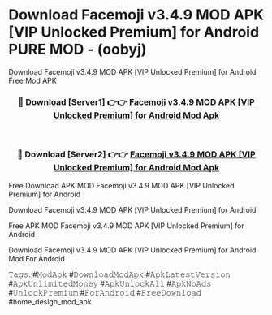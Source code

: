 # Download Facemoji v3.4.9 MOD APK [VIP Unlocked Premium] for Android PURE MOD - (oobyj)
Download Facemoji v3.4.9 MOD APK [VIP Unlocked Premium] for Android Free Mod APK

<div align="center">
<h3>🔴 Download [Server1] 👉👉 <a href="https://apk-comot.site?title=Facemoji_v3.4.9_MOD_APK_[VIP_Unlocked_Premium]_for_Android">Facemoji v3.4.9 MOD APK [VIP Unlocked Premium] for Android Mod Apk</a></h3><br>

<h3>🔴 Download [Server2] 👉👉 <a href="https://apk-comot.site?title=Facemoji_v3.4.9_MOD_APK_[VIP_Unlocked_Premium]_for_Android">Facemoji v3.4.9 MOD APK [VIP Unlocked Premium] for Android Mod Apk</a></h3>
</div>


Free Download APK MOD Facemoji v3.4.9 MOD APK [VIP Unlocked Premium] for Android

Download Facemoji v3.4.9 MOD APK [VIP Unlocked Premium] for Android 

Free APK MOD Facemoji v3.4.9 MOD APK [VIP Unlocked Premium] for Android 

Download Facemoji v3.4.9 MOD APK [VIP Unlocked Premium] for Android Mod For Android

𝚃𝚊𝚐𝚜: #𝙼𝚘𝚍𝙰𝚙𝚔 #𝙳𝚘𝚠𝚗𝚕𝚘𝚊𝚍𝙼𝚘𝚍𝙰𝚙𝚔 #𝙰𝚙𝚔𝙻𝚊𝚝𝚎𝚜𝚝𝚅𝚎𝚛𝚜𝚒𝚘𝚗 #𝙰𝚙𝚔𝚄𝚗𝚕𝚒𝚖𝚒𝚝𝚎𝚍𝙼𝚘𝚗𝚎𝚢 #𝙰𝚙𝚔𝚄𝚗𝚕𝚘𝚌𝚔𝙰𝚕𝚕 #𝙰𝚙𝚔𝙽𝚘𝙰𝚍𝚜 #𝚄𝚗𝚕𝚘𝚌𝚔𝙿𝚛𝚎𝚖𝚒𝚞𝚖 #𝙵𝚘𝚛𝙰𝚗𝚍𝚛𝚘𝚒𝚍 #𝙵𝚛𝚎𝚎𝙳𝚘𝚠𝚗𝚕𝚘𝚊𝚍 #home_design_mod_apk